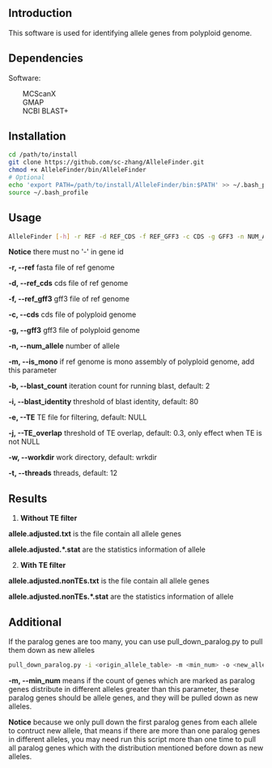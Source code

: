 ## Introduction

This software is used for identifying allele genes from polyploid genome.



## Dependencies

Software:

&ensp;&ensp;&ensp;&ensp;MCScanX  
&ensp;&ensp;&ensp;&ensp;GMAP  
&ensp;&ensp;&ensp;&ensp;NCBI BLAST+  



## Installation

```bash
cd /path/to/install
git clone https://github.com/sc-zhang/AlleleFinder.git
chmod +x AlleleFinder/bin/AlleleFinder
# Optional
echo 'export PATH=/path/to/install/AlleleFinder/bin:$PATH' >> ~/.bash_profile
source ~/.bash_profile
```



## Usage

```bash
AlleleFinder [-h] -r REF -d REF_CDS -f REF_GFF3 -c CDS -g GFF3 -n NUM_ALLELE [-b BLAST_COUNT] [-i BLAST_IDENTITY] [-e TE] [-j TE_OVERLAP] [-w WORKDIR] [-t THREADS] [-m|--is_mono]
```

**Notice** there must no '-' in gene id

**-r, --ref** fasta file of ref genome

**-d, --ref_cds** cds file of ref genome

**-f, --ref_gff3** gff3 file of ref genome

**-c, --cds** cds file of polyploid genome

**-g, --gff3** gff3 file of polyploid  genome

**-n, --num_allele** number of allele

**-m, --is_mono** if ref genome is mono assembly of polyploid genome, add this parameter

**-b, --blast_count** iteration count for running blast, default: 2

**-i, --blast_identity** threshold of blast identity, default: 80

**-e, --TE** TE file for filtering, default: NULL

**-j, --TE_overlap** threshold of TE overlap, default: 0.3, only effect when TE is not NULL

**-w, --workdir** work directory, default: wrkdir

**-t, --threads** threads, default: 12



## Results

1. **Without TE filter**

**allele.adjusted.txt** is the file contain all allele genes

**allele.adjusted.*.stat** are the statistics information of allele

2. **With TE filter**

**allele.adjusted.nonTEs.txt** is the file contain all allele genes

**allele.adjusted.nonTEs.*.stat** are the statistics information of allele


## Additional
If the paralog genes are too many, you can use pull_down_paralog.py to pull them down as new alleles
```bash
pull_down_paralog.py -i <origin_allele_table> -m <min_num> -o <new_allele_table>
```
**-m, --min_num** means if the count of genes which are marked as paralog genes distribute in different alleles greater than this parameter, these paralog genes should be allele genes, and they will be pulled down as new alleles.

**Notice** because we only pull down the first paralog genes from each allele to contruct new allele, that means if there are more than one paralog genes in different alleles, you may need run this script more than one time to pull all paralog genes which with the distribution mentioned before down as new alleles.